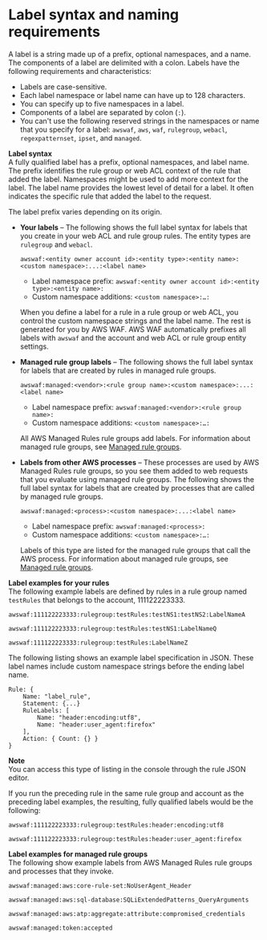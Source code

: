 # Label syntax and naming requirements<a name="waf-rule-label-requirements"></a>

A label is a string made up of a prefix, optional namespaces, and a name\. The components of a label are delimited with a colon\. Labels have the following requirements and characteristics:
+ Labels are case\-sensitive\. 
+ Each label namespace or label name can have up to 128 characters\. 
+ You can specify up to five namespaces in a label\. 
+ Components of a label are separated by colon \(`:`\)\.
+ You can't use the following reserved strings in the namespaces or name that you specify for a label: `awswaf`, `aws`, `waf`, `rulegroup`, `webacl`, `regexpatternset`, `ipset`, and `managed`\.

**Label syntax**  
A fully qualified label has a prefix, optional namespaces, and label name\. The prefix identifies the rule group or web ACL context of the rule that added the label\. Namespaces might be used to add more context for the label\. The label name provides the lowest level of detail for a label\. It often indicates the specific rule that added the label to the request\. 

The label prefix varies depending on its origin\. 
+ **Your labels** – The following shows the full label syntax for labels that you create in your web ACL and rule group rules\. The entity types are `rulegroup` and `webacl`\.

  ```
  awswaf:<entity owner account id>:<entity type>:<entity name>:<custom namespace>:...:<label name>
  ```
  + Label namespace prefix: `awswaf:<entity owner account id>:<entity type>:<entity name>:`
  + Custom namespace additions: `<custom namespace>:…:`

  When you define a label for a rule in a rule group or web ACL, you control the custom namespace strings and the label name\. The rest is generated for you by AWS WAF\. AWS WAF automatically prefixes all labels with `awswaf` and the account and web ACL or rule group entity settings\.
+ **Managed rule group labels** – The following shows the full label syntax for labels that are created by rules in managed rule groups\. 

  ```
  awswaf:managed:<vendor>:<rule group name>:<custom namespace>:...:<label name>
  ```
  + Label namespace prefix: `awswaf:managed:<vendor>:<rule group name>:`
  + Custom namespace additions: `<custom namespace>:…:`

  All AWS Managed Rules rule groups add labels\. For information about managed rule groups, see [Managed rule groups](waf-managed-rule-groups.md)\. 
+ **Labels from other AWS processes** – These processes are used by AWS Managed Rules rule groups, so you see them added to web requests that you evaluate using managed rule groups\. The following shows the full label syntax for labels that are created by processes that are called by managed rule groups\. 

  ```
  awswaf:managed:<process>:<custom namespace>:...:<label name>
  ```
  + Label namespace prefix: `awswaf:managed:<process>:`
  + Custom namespace additions: `<custom namespace>:…:`

  Labels of this type are listed for the managed rule groups that call the AWS process\. For information about managed rule groups, see [Managed rule groups](waf-managed-rule-groups.md)\. 

**Label examples for your rules**  
The following example labels are defined by rules in a rule group named `testRules` that belongs to the account, 111122223333\. 

```
awswaf:111122223333:rulegroup:testRules:testNS1:testNS2:LabelNameA
```

```
awswaf:111122223333:rulegroup:testRules:testNS1:LabelNameQ
```

```
awswaf:111122223333:rulegroup:testRules:LabelNameZ
```

The following listing shows an example label specification in JSON\. These label names include custom namespace strings before the ending label name\. 

```
Rule: {
    Name: "label_rule",
    Statement: {...}
    RuleLabels: [
        Name: "header:encoding:utf8",
        Name: "header:user_agent:firefox"
    ],
    Action: { Count: {} }
}
```

**Note**  
You can access this type of listing in the console through the rule JSON editor\. 

If you run the preceding rule in the same rule group and account as the preceding label examples, the resulting, fully qualified labels would be the following: 

```
awswaf:111122223333:rulegroup:testRules:header:encoding:utf8
```

```
awswaf:111122223333:rulegroup:testRules:header:user_agent:firefox
```

**Label examples for managed rule groups**  
The following show example labels from AWS Managed Rules rule groups and processes that they invoke\.

```
awswaf:managed:aws:core-rule-set:NoUserAgent_Header
```

```
awswaf:managed:aws:sql-database:SQLiExtendedPatterns_QueryArguments
```

```
awswaf:managed:aws:atp:aggregate:attribute:compromised_credentials
```

```
awswaf:managed:token:accepted
```